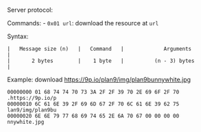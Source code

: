 Server protocol:

Commands:
    - `0x01 url`: download the resource at `url`

Syntax:
```
|   Message size (n)   |   Command   |             Arguments           |
|       2 bytes        |    1 byte   |          (n - 3) bytes          |
```

Example: download https://9p.io/plan9/img/plan9bunnywhite.jpg

```
00000000 01 68 74 74 70 73 3A 2F 2F 39 70 2E 69 6F 2F 70    .https://9p.io/p
00000010 6C 61 6E 39 2F 69 6D 67 2F 70 6C 61 6E 39 62 75    lan9/img/plan9bu
00000020 6E 6E 79 77 68 69 74 65 2E 6A 70 67 00 00 00 00    nnywhite.jpg
```
